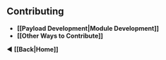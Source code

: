 Contributing
---
* **[[Payload Development|Module Development]]**
* **[[Other Ways to Contribute]]**

&#9664;  **[[Back|Home]]**
